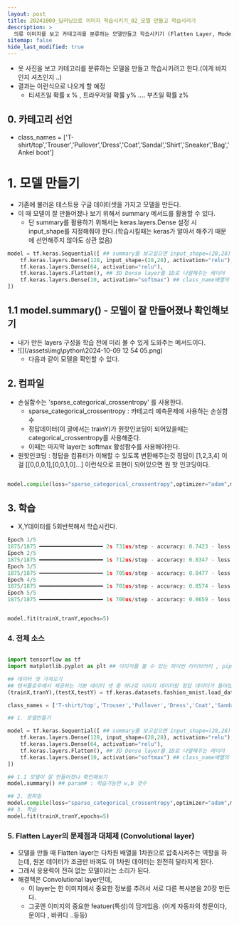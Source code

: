 ```yaml
---
layout: post
title: 20241009_딥러닝으로 이미지 학습시키기_02_모델 만들고 학습시키기
description: >
  의류 이미지를 보고 카테고리를 분류하는 모델만들고 학습시키기 (Flatten Layer, Model Summary)
sitemap: false
hide_last_modified: true
---
```


- 옷 사진을 보고 카테고리를 분류하는 모델을 만들고 학습시키려고 한다.(이게 바지인지 셔츠인지 ..)
- 결과는 이런식으로 나오게 할 예정
  - 티셔츠일 확률 x % , 트라우저일 확률 y% .... 부츠일 확률 z%

## 0. 카테고리 선언

- class_names = ['T-shirt/top','Trouser','Pullover','Dress','Coat','Sandal','Shirt','Sneaker','Bag','Ankel boot']

# 1. 모델 만들기

- 기존에 불러온 테스트용 구글 데이터셋을 가지고 모델을 만든다.
- 이 때 모델이 잘 만들어졌나 보기 위해서 summary 메서드를 활용할 수 있다.
  - 단 summary를 활용하기 위해서는 keras.layers.Dense 설정 시 input_shape를 지정해줘야 한다.(학습시킬때는 keras가 알아서 해주기 때문에 선언해주지 않아도 상관 없음)

```py
model = tf.keras.Sequential([ ## summary를 보고싶으면 input_shape=(28,28) 집어넣어야함 (그냥 컴파일할꺼면 알아서 해주는데 미리 보고싶으면 모양을 설정해줘야함)
    tf.keras.layers.Dense(128, input_shape=(28,28), activation="relu"), ## , activation="relu" : 음수는 다 0으로 만드는 활성함수
    tf.keras.layers.Dense(64, activation="relu"),
    tf.keras.layers.Flatten(), ## 3D Dense layer를 1D로 나열해주는 레이어
    tf.keras.layers.Dense(10, activation="softmax") ## class_name배열의 각각의 항목에 해당하는 확률 예측하기, softmax : 0~1 카테고리 예측/ sigmoid : 0~1 압축 왼쪽오른쪽,합격 불합격 등
])
```

## 1.1 model.summary() - 모델이 잘 만들어졌나 확인해보기

- 내가 만든 layers 구성을 학습 전에 미리 볼 수 있게 도와주는 메서드이다.
- ![](/assets\img\python\2024-10-09 12 54 05.png)
  - 다음과 같이 모델을 확인할 수 있다.


## 2. 컴파일

- 손실함수는 'sparse_categorical_crossentropy' 를 사용한다.
  - sparse_categorical_crossentropy : 카테고리 예측문제에 사용하는 손실함수
  - 정답데이터(이 글에서는 trainY)가 원핫인코딩이 되어있을때는 categorical_crossentropy를 사용해준다.
  - 이때는 마지막 layer는 softmax 활성함수를 사용해야한다.
- 원핫인코딩 : 정답을 컴퓨터가 이해할 수 있도록 변환해주는것 정답이 [1,2,3,4] 이걸 [[0,0,0,1],[0,0,1,0]...]  이런식으로 표현이 되어있으면 원 핫 인코딩이다.

``` py

model.compile(loss="sparse_categorical_crossentropy",optimizer="adam",metrics=['accuracy'])

```

## 3. 학습

- X,Y데이터를 5회반복해서 학습시킨다.

``` py
Epoch 1/5
1875/1875 ━━━━━━━━━━━━━━━━━━━━ 2s 731us/step - accuracy: 0.7423 - loss: 2.4241    
Epoch 2/5
1875/1875 ━━━━━━━━━━━━━━━━━━━━ 1s 712us/step - accuracy: 0.8347 - loss: 0.4744
Epoch 3/5
1875/1875 ━━━━━━━━━━━━━━━━━━━━ 1s 705us/step - accuracy: 0.8477 - loss: 0.4331
Epoch 4/5
1875/1875 ━━━━━━━━━━━━━━━━━━━━ 1s 701us/step - accuracy: 0.8574 - loss: 0.4005
Epoch 5/5
1875/1875 ━━━━━━━━━━━━━━━━━━━━ 1s 700us/step - accuracy: 0.8659 - loss: 0.3817
```

``` py

model.fit(trainX,tranY,epochs=5)

```

### 4. 전체 소스

``` py

import tensorflow as tf
import matplotlib.pyplot as plt ## 이미지를 볼 수 있는 파이썬 라이브러리 , pip install matplotlib를 통해 설치

## 데이터 셋 가져오기
## 텐서플로우에서 제공하는 기본 데이터 셋 중 하나로 이미지 데이터랑 정답 데이터가 들어있음.(실행 시 구글에서 다운받아짐)
(trainX,tranY),(testX,testY) = tf.keras.datasets.fashion_mnist.load_data() ## 이 데이터셋을 활용할때만 사용하는 선언방식으로 신경쓸필요 없음

class_names = ['T-shirt/top','Trouser','Pullover','Dress','Coat','Sandal','Shirt','Sneaker','Bag','Ankel boot']

## 1. 모델만들기

model = tf.keras.Sequential([ ## summary를 보고싶으면 input_shape=(28,28) 집어넣어야함 (그냥 컴파일할꺼면 알아서 해주는데 미리 보고싶으면 모양을 설정해줘야함)
    tf.keras.layers.Dense(128, input_shape=(28,28), activation="relu"), ## , activation="relu" : 음수는 다 0으로 만드는 활성함수
    tf.keras.layers.Dense(64, activation="relu"),
    tf.keras.layers.Flatten(), ## 3D Dense layer를 1D로 나열해주는 레이어
    tf.keras.layers.Dense(10, activation="softmax") ## class_name배열의 각각의 항목에 해당하는 확률 예측하기, softmax : 0~1 카테고리 예측/ sigmoid : 0~1 압축 왼쪽오른쪽,합격 불합격 등
])

## 1.1 모델이 잘 만들어졌나 확인해보기
model.summary() ## param# : 학습가능한 w,b 갯수

## 2. 컴파일
model.compile(loss="sparse_categorical_crossentropy",optimizer="adam",metrics=['accuracy'])
## 3. 학습
model.fit(trainX,tranY,epochs=5)


```

### 5. Flatten Layer의 문제점과 대체제 (Convolutional layer)

- 모델을 만들 때 Flatten layer는 다차원 배열을 1차원으로 압축시켜주는 역할을 하는데, 원본 데이터가 조금만 바껴도 이 1차원 데이터는 완전히 달라지게 된다.
- 그래서 응용력이 전혀 없는 모델이라는 소리가 된다.
- 해결책은 Convolutional layer인데, 
  - 이 layer는 한 이미지에서 중요한 정보를 추려서 서로 다른 복사본을 20장 만든다.
  - 그곳엔 이미지의 중요한 featuer(특성)이 담겨있음. (이게 자동차의 창문이다, 문이다 , 바퀴다 ..등등)
